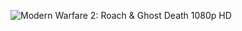 ![Modern Warfare 2: Roach & Ghost Death 1080p HD](https://i.makeagif.com/media/4-30-2015/F1RnJo.gif)
